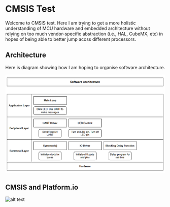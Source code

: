 # CMSIS Test

Welcome to CMSIS test. Here I am trying to get a more holistic understanding of MCU hardware and embedded architecture without relying on too much vendor-specific abstraction (i.e., HAL, CubeMX, etc) in hopes of being able to better jump acoss different processors.

## Architecture
Here is diagram showing how I am hoping to organise software architecture.

![alt text](https://github.com/elenajusto/cmsis_test/blob/main/docs/images/architecture.png "Architecture Diagram")

## CMSIS and Platform.io

![alt text](https://github.com/elenajusto/cmsis_test/blob/feature/io/docs/images/cmsis.png "CMSIS Diagram")
